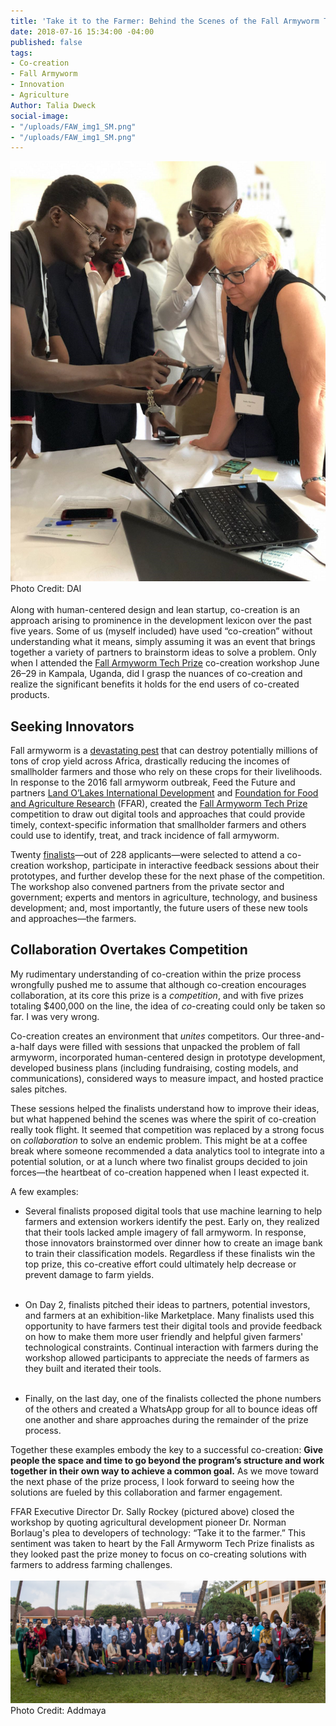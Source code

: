 ```yaml
---
title: 'Take it to the Farmer: Behind the Scenes of the Fall Armyworm Tech Prize Co-Creation'
date: 2018-07-16 15:34:00 -04:00
published: false
tags:
- Co-creation
- Fall Armyworm
- Innovation
- Agriculture
Author: Talia Dweck
social-image:
- "/uploads/FAW_img1_SM.png"
- "/uploads/FAW_img1_SM.png"
---
```


![FAW_img1_SM.png](/uploads/FAW_img1_SM.png)
Photo Credit: DAI
<br><br>
Along with human-centered design and lean startup, co-creation is an approach arising to prominence in the development lexicon over the past five years. Some of us (myself included) have used “co-creation” without  understanding what it means, simply assuming it was an event that brings together a variety of partners to brainstorm ideas to solve a problem. Only when I attended the [Fall Armyworm Tech Prize](https://fallarmywormtech.challenges.org/) co-creation workshop June 26–29 in Kampala, Uganda, did I grasp the nuances of co-creation and realize the significant benefits it holds for the end users of co-created products.

## **Seeking Innovators**

Fall armyworm is a [devastating pest](http://www.fao.org/food-chain-crisis/how-we-work/plant-protection/fallarmyworm/en/) that can destroy potentially millions of tons of crop yield across Africa, drastically reducing the incomes of smallholder farmers and those who rely on these crops for their livelihoods. In response to the 2016 fall armyworm outbreak, Feed the Future and  partners [Land O’Lakes International Development](https://www.landolakes.org/) and [Foundation for Food and Agriculture Research](https://foundationfar.org/) (FFAR), created the [Fall Armyworm Tech Prize](https://www.usaid.gov/what-we-do/agriculture-and-food-security/increasing-food-security-through-feed-future/fall-armyworm) competition to draw out digital tools and approaches that could provide timely, context-specific information that smallholder farmers and others could use to identify, treat, and track incidence of fall armyworm.

Twenty [finalists](https://fallarmywormtech.challenges.org/finalists-2/)—out of 228 applicants—were selected to attend a co-creation workshop, participate in interactive feedback sessions about their prototypes, and further develop these for the next phase of the competition. The workshop also convened partners from the private sector and government; experts and mentors in agriculture, technology, and business development; and, most importantly, the future users of these new tools and approaches—the farmers.

## **Collaboration Overtakes Competition**

My rudimentary understanding of co-creation within the prize process wrongfully pushed me to assume that although co-creation encourages collaboration, at its core this prize is a *competition*, and with five prizes totaling $400,000 on the line, the idea of *co*-creating could only be taken so far. I was very wrong.

Co-creation creates an environment that *unites* competitors. Our three-and-a-half days were filled with sessions that unpacked the problem of fall armyworm, incorporated human-centered design in prototype development, developed business plans (including fundraising, costing models, and communications), considered ways to measure impact, and hosted practice sales pitches. 

These sessions helped the finalists understand how to improve their ideas, but what happened behind the scenes was where the spirit of co-creation really took flight. It seemed that competition was replaced by a strong focus on *collaboration* to solve an endemic problem. This might be at a coffee break where someone recommended a data analytics tool to integrate into a potential solution, or at a lunch where two finalist groups decided to join forces—the heartbeat of co-creation happened when I least expected it.

A few examples:

* Several finalists proposed digital tools that use machine learning to help farmers and extension workers identify the pest. Early on, they realized that their tools lacked ample imagery of fall armyworm. In response, those innovators brainstormed over dinner how to create an image bank to train their classification models. Regardless if these finalists win the top prize, this co-creative effort could ultimately help decrease or prevent damage to farm yields.<br><br>

* On Day 2, finalists pitched their ideas to partners, potential investors, and farmers at an exhibition-like  Marketplace. Many finalists used this opportunity to have farmers test their digital tools and provide feedback on how to make them more user friendly and helpful given farmers' technological constraints. Continual interaction with farmers during the workshop allowed participants to appreciate the needs of farmers as they built and iterated their tools.<br><br>

* Finally, on the last day, one of the finalists collected the phone numbers of the others and created a WhatsApp group for all to bounce ideas off one another and share approaches during the remainder of the prize process.<br>

Together these examples embody the key to a successful co-creation: **Give people the space and time to go beyond the program’s structure and work together in their own way to achieve a common goal.** As we move toward the next phase of the prize process, I look forward to seeing how the solutions are fueled by this collaboration and farmer engagement.

FFAR Executive Director Dr. Sally Rockey (pictured above) closed the workshop by quoting agricultural development pioneer Dr. Norman Borlaug's plea to developers of technology: “Take it to the farmer.” This sentiment was taken to heart by the Fall Armyworm Tech Prize finalists as they looked past the prize money to focus on co-creating solutions with farmers to address farming challenges.
<br><br>
![FAW_img2.png](/uploads/FAW_img2.png)
Photo Credit: Addmaya
